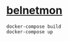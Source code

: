 # [belnetmon](http://belnetmon.bn.by/generator/generator4v.php)

```console
docker-compose build
docker-compose up
```
